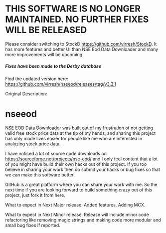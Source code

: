 # THIS SOFTWARE IS NO LONGER MAINTAINED. NO FURTHER FIXES WILL BE RELEASED

Please consider switching to StockD https://github.com/virresh/StockD. It has more features and better UI than NSE Eod Data Downloader and many more improvements will be upcoming.



##### Fixes have been made to the Derby database  
Find the updated version here: https://github.com/virresh/nseeod/releases/tag/v3.3.1


Original Description:  

# nseeod
NSE EOD Data Downloader was built out of my frustration of not getting valid free stock price data at the tip of my hands, and sharing this project has only made lives easier for people like me who are interested in analyzing stock price data.

I have noticed a lot of source code downloads on https://sourceforge.net/projects/nse-eod/ and I only feel content that a lot of you might have build their own hacks out of this project. If you too believe in sharing your work then do submit your hacks or bug fixes so that we can make this software better.

GitHub is a great platform where you can share your work with me. So the next time if you are looking forward to build something crazy out of this project, just fork it from here.

What to expect in Next Major release:
Added features. Adding MCX.

What to expect in Next Minor release:
Release will include minor code refactoring like removing magic strings and making code more modular and small bug fixes if reported.
